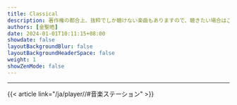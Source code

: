 ```yaml
---
title: Classical
description: 著作権の都合上、抜粋でしか聴けない楽曲もありますので、聴きたい場合はご自身で検索してください。
authors: [金聖皓]
date: 2024-01-01T10:11:15+08:00
showdate: false
layoutBackgroundBlur: false
layoutBackgroundHeaderSpace: false
weight: 1
showZenMode: false
---
```

<link rel="stylesheet" href="https://cdn.jsdelivr.net/npm/aplayer/dist/APlayer.min.css">
<script src="https://cdn.jsdelivr.net/npm/aplayer/dist/APlayer.min.js"></script>
<script src="https://cdn.jsdelivr.net/npm/meting@2.0.1/dist/Meting.min.js"></script>
<script src="https://cdn.jsdelivr.net/npm/color-thief@2.2.5/js/color-thief.min.js"></script>
<span style="color:#111827">
<meting-js server="netease" type="playlist" id="9177890344" autoplay="true" listFolded="true"></meting-js>
</span>
<hr/>
{{< article link="/ja/player//#音楽ステーション" >}}